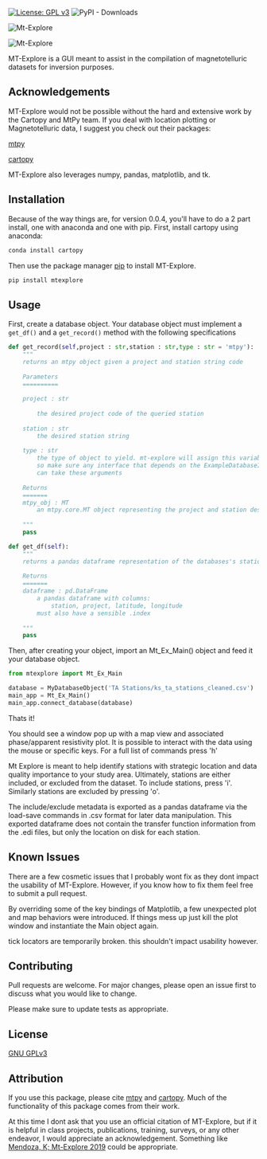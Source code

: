 [![License: GPL v3](https://img.shields.io/badge/License-GPLv3-blue.svg)](https://www.gnu.org/licenses/gpl-3.0)
![PyPI - Downloads](https://img.shields.io/pypi/dm/mtexplore)

![Mt-Explore](https://github.com/El-minadero/mt-explore/blob/master/images/social_card_modified.png)

![Mt-Explore](https://github.com/El-minadero/mt-explore/blob/master/images/example.png)

MT-Explore is a GUI meant to assist in the compilation of magnetotelluric datasets for inversion purposes.



## Acknowledgements

MT-Explore would not be possible without the hard and extensive work by the Cartopy and MtPy team. If you deal with location plotting or Magnetotelluric data, I suggest you check out their packages:

[mtpy](https://github.com/MTgeophysics/mtpy)

[cartopy](https://scitools.org.uk/cartopy/docs/latest/)

MT-Explore also leverages numpy, pandas, matplotlib, and tk. 

## Installation
Because of the way things are, for version 0.0.4, you'll have to do a 2 part install, one with anaconda and one with pip.
First, install cartopy using anaconda:
```bash
conda install cartopy
```

Then use the package manager [pip](https://pip.pypa.io/en/stable/) to install MT-Explore.

```bash
pip install mtexplore
```

## Usage



First, create a database object. Your database object must implement a ```get_df()``` and a ```get_record()``` method with the following specifications
```python
def get_record(self,project : str,station : str,type : str = 'mtpy'):
    """
    returns an mtpy object given a project and station string code
    
    Parameters
    ==========
    
    project : str
    
        the desired project code of the queried station
    
    station : str
        the desired station string
        
    type : str
        the type of object to yield. mt-explore will assign this variable 'mtpy', 
        so make sure any interface that depends on the ExampleDatabaseInterface
        can take these arguments
        
    Returns
    =======
    mtpy_obj : MT
        an mtpy.core.MT object representing the project and station desired
    
    """
    pass

def get_df(self):
    """
    returns a pandas dataframe representation of the databases's station data
    
    Returns
    =======
    dataframe : pd.DataFrame
        a pandas dataframe with columns:
            station, project, latitude, longitude
        must also have a sensible .index
    
    """
    pass
```

Then, after creating your object, import an Mt_Ex_Main() object and feed it your database object.


```python
from mtexplore import Mt_Ex_Main

database = MyDatabaseObject('TA Stations/ks_ta_stations_cleaned.csv')
main_app = Mt_Ex_Main()
main_app.connect_database(database)

```

Thats it!

You should see a window pop up with a map view and associated phase/apparent resistivity plot. It is possible to interact with the data using the mouse or specific keys. For a full list of commands press 'h'

Mt Explore is meant to help identify stations with strategic location and data quality importance to your study area. Ultimately, stations are either included, or excluded from the dataset. To include stations, press 'i'. Similarly stations are excluded by pressing 'o'. 

The include/exclude metadata is exported as a pandas dataframe via the load-save commands in .csv format for later data manipulation. This exported dataframe does not contain the transfer function information from the .edi files, but only the location on disk for each station. 

## Known Issues
There are a few cosmetic issues that I probably wont fix as they dont impact the usability of MT-Explore. However, if you know how to fix them feel free to submit a pull request.

By overriding some of the key bindings of Matplotlib, a few unexpected plot and map behaviors were introduced. If things mess up just kill the plot window and instantiate the Main object again. 

tick locators are temporarily broken. this shouldn't impact usability however.

## Contributing
Pull requests are welcome. For major changes, please open an issue first to discuss what you would like to change.

Please make sure to update tests as appropriate.

## License
[GNU GPLv3](https://choosealicense.com/licenses/gpl-3.0/)

## Attribution

If you use this package, please cite [mtpy](https://github.com/MTgeophysics/mtpy) and [cartopy](https://scitools.org.uk/cartopy/docs/latest/). Much of the functionality of this package comes from their work. 

At this time I dont ask that you use an official citation of MT-Explore, but if it is helpful in class projects, publications, training, surveys, or any other endeavor, I would appreciate an acknowledgement. Something like [Mendoza, K; Mt-Explore 2019](https://github.com/El-minadero/mt-explore.git) could be appropriate.


